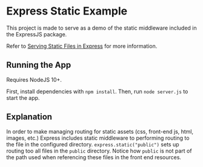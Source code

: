 # Express Static Example

This project is made to serve as a demo of the static middleware included in
the ExpressJS package.

Refer to [Serving Static Files in Express](https://expressjs.com/en/starter/static-files.html) for more information.

## Running the App

Requires NodeJS 10+.

First, install dependencies with `npm install`. Then, run `node server.js` to start the app.

## Explanation

In order to make managing routing for static assets (css, front-end js, html, images, etc.) Express includes static middleware to performing routing to the file in the configured directory. `express.static("public")` sets up routing too all files in the `public` directory. Notice how `public` is not part of the path used when referencing these files in the front end resources.
